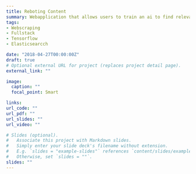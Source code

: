 ```yaml
---
title: Reboting Content
summary: Webapplication that allows users to train an ai to find relevant content from continually scraped sources such as reddit.
tags:
- Webscraping
- Fullstack
- Tensorflow
- Elasticsearcch

date: "2018-04-27T00:00:00Z"
draft: true
# Optional external URL for project (replaces project detail page).
external_link: ""

image:
  caption: ""
  focal_point: Smart

links:
url_code: ""
url_pdf: ""
url_slides: ""
url_video: ""

# Slides (optional).
#   Associate this project with Markdown slides.
#   Simply enter your slide deck's filename without extension.
#   E.g. `slides = "example-slides"` references `content/slides/example-slides.md`.
#   Otherwise, set `slides = ""`.
slides: ""
---
```

